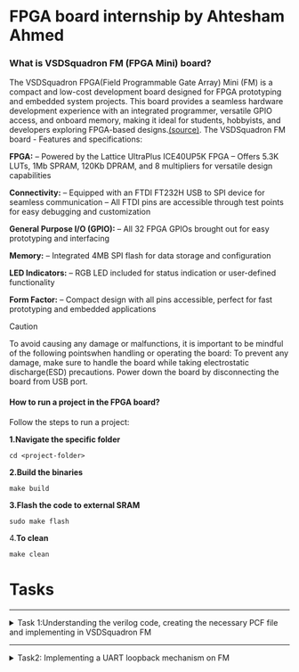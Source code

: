 # FPGA board internship by Ahtesham Ahmed
### What is VSDSquadron FM (FPGA Mini) board?

The VSDSquadron FPGA(Field Programmable Gate Array) Mini (FM) is a compact and low-cost development board designed for FPGA prototyping and embedded system projects. This board provides a seamless hardware development experience with an integrated programmer, versatile GPIO access, and onboard memory, making it ideal for students, hobbyists, and developers exploring FPGA-based designs.[(source)](https://www.vlsisystemdesign.com/vsdsquadronfm/). 
The VSDSquadron FM board - Features and specifications:

**FPGA:**
– Powered by the Lattice UltraPlus ICE40UP5K FPGA
– Offers 5.3K LUTs, 1Mb SPRAM, 120Kb DPRAM, and 8 multipliers for versatile design
capabilities

 **Connectivity:**
– Equipped with an FTDI FT232H USB to SPI device for seamless communication
– All FTDI pins are accessible through test points for easy debugging and customization

**General Purpose I/O (GPIO):**
– All 32 FPGA GPIOs brought out for easy prototyping and interfacing

 **Memory:**
– Integrated 4MB SPI flash for data storage and configuration

 **LED Indicators:**
– RGB LED included for status indication or user-defined functionality

 **Form Factor:**
– Compact design with all pins accessible, perfect for fast prototyping and embedded applications

> [!CAUTION]
> To avoid causing any damage or malfunctions, it is important to be mindful of the following pointswhen handling or operating the board: To prevent any damage, make sure to handle the board while taking electrostatic discharge(ESD) precautions. Power down the board by disconnecting the board from USB port.



#### How to run a project in the FPGA board?
Follow the steps to run a project:

**1.Navigate the specific folder**

```cd <project-folder>```

**2.Build the binaries**

```make build```

**3.Flash the code to external SRAM**

```sudo make flash```

4.**To clean**

```make clean```



# Tasks
****************************************************************************************************************************************************************
<details>
  <summary>Task 1:Understanding the verilog code, creating the necessary PCF file and implementing in VSDSquadron FM</summary>
  
This task is divided into **four steps** or parts. 

**Step 1**: Understanding the verilog code 

**Step 2**: Creating the PCF File

**Step 3**: Integrating with the VSDSquadron FPGA Mini Board

**Step 4**: Final documentation

### Step 1: Understanding the verilog code
This is the link of the verilog code for the glowing of blue led in a RGB led present in the FPGA board. [top.v](https://github.com/Ahtesham18112011/VSDSquadron_FM/commit/c6511d8ea1d69d50770b938977da7150673a1d7a). 

## Analysis of the verilog code
  

 ![Alt text](https://github.com/Ahtesham18112011/VSDSquadron_FM/blob/a1070567667933317187255c10d645236658f859/Screenshot%20(87).png).
  
The first section of the verilog code says. 
  
1. **led_red,led_blue,led_green**  These are the output wires that controls the colors of RGB led which carries output of logic 1 or 0

2. **hw_clk**  It is a clock that provides clock signals to the module"s timing. It is the Hardware oscillator not the internal oscillator.

3. **testwire**  it is connected to bit 5 of the frequency counter as described below
   
    ![Alt text](https://github.com/Ahtesham18112011/VSDSquadron_FM/blob/8ad84dd438e48a361c21e7749db66f1531c2e4f1/Screenshot%20(89).png).
  

#### Internal component Analysis
The module has three main internal components:-

1. **Internal Oscillator(SB_HFOSC)** It generates a internal clock signal. Control Signals:
   
*    CLKHFPU = 1'b1 
*    CLKHFEN = 1'b1 
*    CLKHF (int_oscillator)

     ![Alt text](https://github.com/Ahtesham18112011/VSDSquadron_FM/blob/b79a55e797b72e8e7fe28e90f05d9f9165e3a30f/Screenshot%20(90).png).

3. **Frequency counter** It has 27-bit register because it is described as 'reg' in the verilog code, and reg means register. Increments on every positive edge of int_osc. bit 5 is routed to the testwire.

    ![Alt text](https://github.com/Ahtesham18112011/VSDSquadron_FM/blob/180c9374ec569df8b2e8ae465a5d46fe0d1766db/Screenshot%20(91).png).

5. **RGB led driver** It allows the frequency of red and green led the lowest and blue led the highest. it sets all the leds to the lowest.

     RGBLEDEN = 1'b1 : Enables LED operation
  
     RGB0PWM = 1'b0 : Red LED minimum brightness, as described in the verilog: 1'b0. In 1'b0 it is clearly seen that it is 1 bit binary zero value.
  
     RGB1PWM = 1'b0 : Green LED minimum brightness, as described in the given verilog: 1'b0. In 1'b0 it is clearly seen that it is 1 bit binary zero value.
  
     RGB2PWM = 1'b1 : Blue LED maximum brightness, as described in the given verilog: 1'b1. In 1'b1 it is clearly seen that it is a binary, unsigned, 1-bit wide integral value.

   It also allows the current to flow equally which is "0b000001" to RGB0(red), RGB1(green), RGB2(blue)

     ![Alt text](https://github.com/Ahtesham18112011/VSDSquadron_FM/blob/03bf86577080c878397fa207beafe230e47a3c23/Screenshot%20(95).png).


#### Purpose of the verilog code

This verilog code for the FM allows it to glow a blue light in the RGB led in a controlled manner.  It provides a stable internal clock source, It provides a complete solution for RGB LED control with built-in timing and test capabilities.

 #### RGB LED driver functionality

   The RGB LED driver manages the LED outputs

* Current controllled output with minimum current setting ("0b000001").
* Enables Blue LED at maximum brightness (1'b1).
* And Red and green at minimum brightness (1'b0).
* PWM (Pulse Width Modulation) control for each color.




 

  ### Step 2: Creating the PCF File
  
  This is the PCF file. [VSDSquadronFM.pcf](https://github.com/Ahtesham18112011/VSDSquadron_FM/blob/e42b59be2d586c9407dcfc91577753fcdb8994a9/VSDSquadronFM.pcf). A PCF(Physical Constraint File) is a file which is used to instruct the FPGA to where it have to send the output, for example in this case of RGB LED the PCF file is used to instruct the FPGA to the RGB LED pins.


  ## Analysis of the connection of the PCF file

  


* **set_io led_red 39**: This command helps the logical signal from FPGA to reach the pin number 39 which is one of the three input pins of thr RGB LED(which glows red led).

* **set_io led_blue 40**: This command helps the logical signal from FPGA to reach the pin number 40 which is one of the three input pins of thr RGB LED(which glows blue).

* **set_io led_green 41**: This command helps the logical signal from FPGA to reach the pin number 41 which is one of the three input pins of thr RGB LED(which glows green).

* **set_io hw_clk 20** This command helps the logical signal from FPGA to reach the pin number 20.

* **5 set_io testwire 17** This command helps the logical signal from FPGA to reach the pin number 17.

  <img src="https://github.com/Ahtesham18112011/VSDSquadron_FM/blob/010ff4b0db3c8e0d270005114f78691f9bb029af/WhatsApp%20Image%202025-03-21%20at%202.38.37%20PM.jpeg" alt="Description" width="400"/>.

  

  

### Step 3: Integrating with the VSDSquadron FPGA Mini Board

The [Datasheet](https://github.com/Ahtesham18112011/VSDSquadron_FM/blob/32ddb8c8ebc921e2051795b4388bbc49cba8ce46/VSDSquadronFMDatasheet.pdf) provide  details about the FPGA chip, SPI Flash Memory,USB to Serial converter etc. It also provides the steps to program the FPGA board, it explains all detail  about the FPGA board very clearly.

> **Tip**

> Make sure you have downloaded the Ubuntu software. You can download it from Oracle Virtual box it does not take installing a new software.



## Implementation in the FM

According to the given [Datasheet](https://github.com/Ahtesham18112011/VSDSquadron_FM/blob/32ddb8c8ebc921e2051795b4388bbc49cba8ce46/VSDSquadronFMDatasheet.pdf). We need to do the following steps to implement the given verilog code in the FM:



1. Connect the board with the computer/laptop with a c type USB cable as described in the datasheet. Ensuring the FTDI connection. and type the command ```lsusb``` in the terminal of software Ubuntu. After typing this commmand you will see ”Future Technology Devices International” text in the terminal, it means the FPGA board is connected.

2. Make one more file which is called a Makefile.[Makefile](https://github.com/Ahtesham18112011/VSDSquadron_FM/blob/16f3657047eebb2d53e02e451deed799442105de/Makefile.txt).

3. Go to the software Ubuntu and in the terminal locate the file where you have made your PCF file,Verilog file and the Makefile. by pressing `cd <name of file>`

4. Ensure that there are no previous builds if there are then type `make clean`.

5. Then type `make build` to build the binaries.

6. Then type `sudo make flash` to program the FPGA. It will take some time.

7. When after this process you will see the blue LED glowing in the RGB LED.



  <img src="https://github.com/Ahtesham18112011/VSDSquadron_FM/blob/main/WhatsApp%20Image%202025-03-18%20at%209.52.28%20PM.jpeg" alt="Description" width="500"/>

  

### Step 4: Final documentation (Summary)
The given verilog code tells the three inputs of the RGB led with some internal and external devices like internal high-frequency oscillator and 28-bit frequency counter. The counter's bit 5 is routed to a testwire for monitoring. The RGB LED driver (SB_RGBA_DRV) provides current-controlled outputs with a fixed configuration: blue at maximum brightness, red and green at minimum.

**PCF file**
The [VSDSquadronFM.pcf](https://github.com/Ahtesham18112011/VSDSquadron_FM/blob/e42b59be2d586c9407dcfc91577753fcdb8994a9/VSDSquadronFM.pcf) is the file which contains the pin mapping of where the HDL code hhave to be gone. It is very important because it contains the details of where the code is to be gone. In the given PCF file codes of LED red,blue and green are connected to the pin 39,40 and 41 and the clock to pin 20 and lastly the code for testwire to the pin 17. 

**Implementing verilog code**
Follow the given [Datasheet](https://github.com/Ahtesham18112011/VSDSquadron_FM/blob/32ddb8c8ebc921e2051795b4388bbc49cba8ce46/VSDSquadronFMDatasheet.pdf). and connect the board to the computer and then go to the terminal and type `cd document name>` then `make build` and lastly `sudo make flash`. After the process you will see a blue light glowing on the RGB LED.

#### Final result

<img src="https://github.com/Ahtesham18112011/VSDSquadron_FM/blob/main/WhatsApp%20Image%202025-03-18%20at%209.52.28%20PM.jpeg" alt="Description" width="500"/>.

## Challenges faced during the above process
* Face difficulty in connecting board: the USB-C cable was needed to connect. And connection between FTDI and the USB was also important,
* Difficulty in understanding verilog code: You can learn the language or search their meaning on google,firefox etc.

</details>

****************************************************************************************************************************************************************
 <details>
  <summary>Task2: Implementing a UART loopback mechanism on FM</summary>

    
## What is a UART?
UART, or Universal Asynchronous Receiver/Transmitter, is a hardware communication protocol that uses two wires (TX and RX) for transmitting and receiving serial data between devices, often used in embedded systems and microcontrollers. UART communication is asynchronous, meaning it doesn't rely on a shared clock signal between the sender and receiver. 

### Step 1: Studying the Existing code 
There are two verilog codes for this UART loopback mechanism.The first existing code for a uart_loopback mechanism can be found here [(top.v)](https://github.com/Ahtesham18112011/VSDSquadron_FM/blob/9617df7d78351e321941a7b556ba17ce3c103f22/uart-top.v). This is the second verilog code. [(uart_trx.v)](https://github.com/Ahtesham18112011/VSDSquadron_FM/blob/main/uart_trx.v)

## Analysis of the first veriog code
  
   ![Alt text](https://github.com/Ahtesham18112011/VSDSquadron_FM/blob/b2e72bae034c95a30bc69764fde0108752177795/Screenshot%20(94).png).
  
  The module of the verilog code explains four output and two input pins:
  
  1. **led_red led_blue led_green**: These are the three output wires that contriols the RGB LED.
  2. **uarttx**: This is the Transmission pin of the UART
  3. **uartx**: Thgis is the reciever pin of UART.

### Internal components analysis
**Internal Oscilliator** (SB_HFOSC)
It generates a internal clock signal. configuration:
*    CLKHFPU = 1'b1 
*    CLKHFEN = 1'b1 
*    CLKHF (int_oscillator)
  
**Frequency counter**
* It has 27-bit register because it is described as 'reg' in the verilog code, and reg means register. 
* Increments on every positive edge of int_osc.
* Bit 5 is routed to the testwire.

**UART**

In the Verilog code `assign uart_tx = uart_rx;`, the uart_tx signal is directly assigned the value of the uart_rx signal, effectively creating a loopback or echo where the transmitted data is immediately sent back to the receiver. 

 ![Alt text](https://github.com/Ahtesham18112011/VSDSquadron_FM/blob/1f5ff319e70d4d97d32e51df3e53ebec60939948/Screenshot%20(96).png).

 **RGB LED Driver**

It allows the frequency of red and green led the lowest and blue led the highest. it sets all the leds to the lowest.

* RGBLEDEN = 1'b1 : Enables LED operation
  
* RGB0PWM = 1'b0 : Red LED minimum brightness, as described in the verilog: 1'b0. In 1'b0 it is clearly seen that it is 1 bit binary zero value.
  
* RGB1PWM = 1'b0 : Green LED minimum brightness, as described in the given verilog: 1'b0. In 1'b0 it is clearly seen that it is 1 bit binary zero value.
  
* RGB2PWM = 1'b1 : Blue LED maximum brightness, as described in the given verilog: 1'b1. In 1'b1 it is clearly seen that it is a binary, unsigned, 1-bit wide integral value.

 
   
## Analysis of the second verilog code (uart.trx.v)  
 It is the verilog code for the **UART TX 8N1 Transmitter**.
 
#### Module  

![Alt text](https://github.com/Ahtesham18112011/VSDSquadron_FM/blob/b22fc42a132baec6250b7fad02d68d09ba566778/Screenshot%20(98).png).
 
 
The module explains 5 ports:
  
1. **clk**: input clock
    
2. **txbyte**: outgoing byte
    
3. **senddata**: trigger tx
    
4. **txdone**: outgoing byte sent
    
5. **tx**: tx wire


#### Input

The input explains three ports:

1.**clk**

2.**txbyte**

3.**senddata**

#### Output

The output explains two ports

1. **txdone**

2. **tx**

#### Parameters

**STATE_IDLE**: Waits for senddata.

**STATE_STARTTX**: Sends start bit (0).

**STATE_TXING**: Sends 8-bit data (LSB first).

**STATE_TXDONE**: Sends stop bit (1), marks completion.

### Step2: Creating a block diagram for UART loopback

### UART Loopback block diagram

![Alt text](https://github.com/Ahtesham18112011/VSDSquadron_FM/blob/0aa69637d1856f4aa88a26501098b5945f19bfcb/UART%20loopback.png).

### Detailed circut diagram of UART loopback

![Alt text](https://github.com/Ahtesham18112011/VSDSquadron_FM/blob/48651e2961e704b98d127f66c7c302d999cda0f4/Detailed%20circuit%20diagram%20UART%20loopback.png). 

### Step3: Implementation in the FM

> **Note**
> Create a  [Makefile](https://github.com/Ahtesham18112011/VSDSquadron_FM/blob/8e5519a421cbb128f586ade2d66ea6ae0c17c6d7/Makefile%20(UART%20loopback).txt) and paste it in the uart_loopback folder. Also ensure that the folder have the [PCF](https://github.com/Ahtesham18112011/VSDSquadron_FM/blob/b9d431c5828aba0c263ed9764659d42ec006338c/VSDSquadronFM%20(UART%20loopback).pcf) file and the two verilog codes.

Follow the steps to implement the verilog code on FM
1. Go to software  Ubuntu and open the terminal. Ensure that the FM is connected by typing `lsusb`.
2. Then navigate to the folder by typing `cd <folder name>`.
3. Then type `make build` to build the binaries.
4. Then type `sudo make flash` to program the board.
5. Now you have succesfully implemented the code in the FM.

### Step4: Testing and verification

We have implemented the necessary code and now we have to test that if it works or not. We will be using a serial terminal to test it. The serial terminal which we will be using is Docklight.
Follow the steps to test:

1. Go to Docklight and go to the project settings and set the Baud rate 9600.
2. Ensure the communication port in which the USB is connected to the FM and wright the COM number.
![Alt text](https://github.com/Ahtesham18112011/VSDSquadron_FM/blob/396d554eb92322109637e356f7122ff34e5a6a6e/Testing1.png).    
3. Name the project name and wright the command which will be used in communication in sequence in the top left send sequences box.
![Alt text](https://github.com/Ahtesham18112011/VSDSquadron_FM/blob/396d554eb92322109637e356f7122ff34e5a6a6e/Testing2.png).      
4. Then click on Apply.
5. Then click on the ---> sign at the send sequences box.
6. Then you will see the below results after the following results.
![Alt text](https://github.com/Ahtesham18112011/VSDSquadron_FM/blob/396d554eb92322109637e356f7122ff34e5a6a6e/Testing3.png).

### Step5: Final Documentation

In UART (Universal Asynchronous Receiver/Transmitter) loopback, the transmitter's output is internally connected to the receiver's input, allowing a device to send data to itself for testing and troubleshooting. The TX (transmit) and RX (receive) lines are internally connected, so any data transmitted is also immediately received by the receiver within the same UART module. 

The given verilog cde basically explains the input and output pins of the module. The uarttx pin is connected to an output wire whereas the uartx pin is connected to an input pin it also explains the four parameters:
* STATE_IDLE: Waits for senddata.
* STATE_STARTTX: Sends start bit (0).
* STATE_TXING: Sends 8-bit data (LSB first).
* STATE_TXDONE: Sends stop bit (1), marks completion.

To understand the functioning of the uart loopback below are the block and circuit diagram of the uart loopback mechanism.
![Alt text](https://github.com/Ahtesham18112011/VSDSquadron_FM/blob/0aa69637d1856f4aa88a26501098b5945f19bfcb/UART%20loopback.png).

![Alt text](https://github.com/Ahtesham18112011/VSDSquadron_FM/blob/48651e2961e704b98d127f66c7c302d999cda0f4/Detailed%20circuit%20diagram%20UART%20loopback.png). 

To implement the code on FM follow the following steps:
* Go to software Ubuntu and open the terminal. Ensure that the FM is connected by typing `lsusb`.
* Then navigate to the folder by typing `cd <folder name>`.
* Then type `make build` to build the binaries.
* Then type `sudo make flash` to program the board.
* Now you have succesfully implemented the code in the FM.

To test the results you can use any serial terminal but i am using Docklight.
1. Go to Docklight and go to the project settings and set the Baud rate 9600.
2. Ensure the communication port in which the USB is connected to the FM and wright the COM number.
![Alt text](https://github.com/Ahtesham18112011/VSDSquadron_FM/blob/396d554eb92322109637e356f7122ff34e5a6a6e/Testing1.png).    
3. Name the project name and wright the command which will be used in communication in sequence in the top left send sequences box.
![Alt text](https://github.com/Ahtesham18112011/VSDSquadron_FM/blob/396d554eb92322109637e356f7122ff34e5a6a6e/Testing2.png).      
4. Then click on Apply.
5. Then click on the ---> sign at the send sequences box.
6. Then you will see the below results after the following results.
![Alt text](https://github.com/Ahtesham18112011/VSDSquadron_FM/blob/396d554eb92322109637e356f7122ff34e5a6a6e/Testing3.png). 


</details>





  

  
  
   

   


